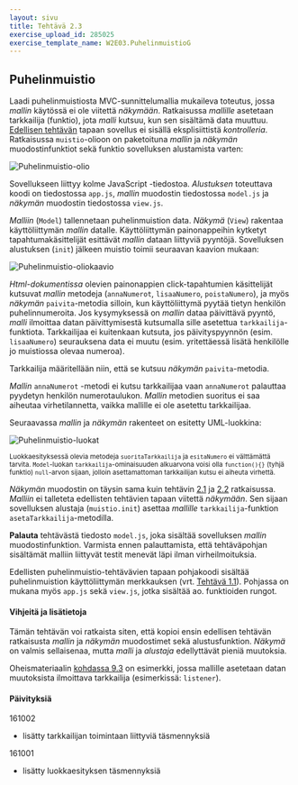 ```yaml
---
layout: sivu
title: Tehtävä 2.3
exercise_upload_id: 285025
exercise_template_name: W2E03.PuhelinmuistioG
---
```


## Puhelinmuistio

Laadi puhelinmuistiosta MVC-sunnittelumallia mukaileva toteutus, jossa *mallin* käytössä ei ole viitettä *näkymään*. Ratkaisussa *mallille* asetetaan tarkkailija (funktio), jota *malli* kutsuu, kun sen sisältämä data muuttuu. [Edellisen tehtävän](../tehtava22) tapaan 
 sovellus ei sisällä eksplisiittistä *kontrolleria*. Ratkaisussa `muistio`-olioon on paketoituna *mallin* ja *näkymän*  muodostinfunktiot sekä funktio sovelluksen alustamista varten:

![Puhelinmuistio-olio](../img/muistio_olio_22.png "Puhelinmuistio-olio")

Sovellukseen liittyy kolme JavaScript -tiedostoa. *Alustuksen* toteuttava koodi on tiedostossa `app.js`, *mallin* muodostin tiedostossa `model.js` ja *näkymän* muodostin tiedostossa `view.js`.

*Malliin* (`Model`) tallennetaan puhelinmuistion data. *Näkymä* (`View`) rakentaa käyttöliittymän *mallin* datalle. Käyttöliittymän painonappeihin kytketyt tapahtumakäsittelijät esittävät *mallin* dataan liittyviä pyyntöjä. Sovelluksen alustuksen (`init`) jälkeen muistio toimii seuraavan kaavion mukaan: 

![Puhelinmuistio-oliokaavio](../img/olio_kaavio_23.png "Puhelinmuistio-oliokaavio")

*Html-dokumentissa* olevien painonappien click-tapahtumien käsittelijät kutsuvat *mallin* metodeja (`annaNumerot`, `lisaaNumero`, `poistaNumero`), ja myös *näkymän* `paivita`-metodia silloin, kun käyttöliittymä pyytää tietyn henkilön puhelinnumeroita. Jos kysymyksessä on *mallin* dataa päivittävä pyyntö, *malli* ilmoittaa datan päivittymisestä kutsumalla sille asetettua `tarkkailija`-funktiota. Tarkkailijaa ei kuitenkaan kutsuta, jos päivityspyynnön (esim. `lisaaNumero`) seurauksena data ei muutu (esim. yritettäessä lisätä henkilölle jo muistiossa olevaa numeroa).

Tarkkailija määritellään niin, että se kutsuu *näkymän* `paivita`-metodia. 

*Mallin* `annaNumerot` -metodi ei kutsu tarkkailijaa vaan `annaNumerot` palauttaa pyydetyn henkilön numerotaulukon. *Mallin* metodien suoritus ei saa aiheutaa virhetilannetta, vaikka mallille ei ole asetettu tarkkailijaa.  

Seuraavassa *mallin* ja *näkymän* rakenteet on esitetty UML-luokkina:

![Puhelinmuistio-luokat](../img/muistio_luokat_23.png "Puhelinmuistio-luokat")

<sup>Luokkaesityksessä olevia metodeja `suoritaTarkkailija` ja `esitaNumero` ei välttämättä tarvita. `Model`-luokan `tarkkailija`-ominaisuuden alkuarvona voisi olla `function(){}` (tyhjä funktio) `null`-arvon sijaan, jolloin asettamattoman tarkkailijan kutsu ei aiheuta virhettä.</sup>

*Näkymän* muodostin on täysin sama kuin tehtävin [2.1](../tehtava21) ja [2.2](../tehtava22) ratkaisussa. *Malliin* ei talleteta edellisten tehtävien tapaan viitettä *näkymään*. Sen sijaan sovelluksen alustaja (`muistio.init`) asettaa *mallille* `tarkkailija`-funktion `asetaTarkkailija`-metodilla.

**Palauta** tehtävästä tiedosto `model.js`, joka sisältää sovelluksen *mallin* muodostinfunktion. Varmista ennen palauttamista, että tehtäväpohjan sisältämät malliin liittyvät testit menevät läpi ilman virheilmoituksia.

Edellisten puhelinmuistio-tehtävävien tapaan pohjakoodi sisältää puhelinmuistion  käyttöliittymän merkkauksen (vrt. [Tehtävä 1.1](../../osa1/tehtava11)). Pohjassa on mukana myös `app.js` sekä `view.js`, jotka sisältää ao. funktioiden rungot.

#### Vihjeitä ja lisätietoja

Tämän tehtävän voi ratkaista siten, että kopioi ensin edellisen tehtävän ratkaisusta  *mallin* ja *näkymän* muodostimet sekä alustusfunktion. *Näkymä* on valmis sellaisenaa, mutta *malli* ja *alustaja* edellyttävät pieniä muutoksia. 


Oheismateriaalin [kohdassa 9.3]({{site.baseurl}}/weso/#9.3-Esimerkki:-Spoilaaja) on esimerkki, jossa mallille asetetaan datan muutoksista ilmoittava tarkkailija (esimerkissä: `listener`).

#### Päivityksiä

161002

* lisätty tarkkailijan toimintaan liittyviä täsmennyksiä

161001

* lisätty luokkaesityksen täsmennyksiä



